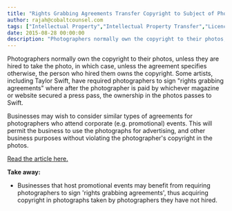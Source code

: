 ```yaml
---
title: "Rights Grabbing Agreements Transfer Copyright to Subject of Photo"
author: rajah@cobaltcounsel.com
tags: ["Intellectual Property","Intellectual Property Transfer","Licence Restrictions","Commercial Activities","Rajah"]
date: 2015-08-28 00:00:00
description: "Photographers normally own the copyright to their photos, unless they are hired to take the photo, in which case, unless the agreement specifies otherwise, the person who hired them owns the copyright. "
---
```


Photographers normally own the copyright to their photos, unless they are hired to take the photo, in which case, unless the agreement specifies otherwise, the person who hired them owns the copyright. Some artists, including Taylor Swift, have required photographers to sign "rights grabbing agreements" where after the photographer is paid by whichever magazine or website secured a press pass, the ownership in the photos passes to Swift.

Businesses may wish to consider similar types of agreements for photographers who attend corporate (e.g. promotional) events. This will permit the business to use the photographs for advertising, and other business purposes without violating the photographer's copyright in the photos.

[Read the article here.](http://www.ibtimes.com/taylor-swift-hypocrite-apple-music-letter-draws-stinging-rebuke-concert-photographers-1977800) 

**Take away:**
- Businesses that host promotional events may benefit from requiring photographers to sign 'rights grabbing agreements', thus acquiring copyright in photographs taken by photographers they have not hired.
